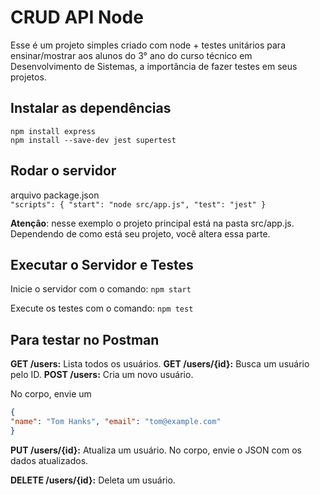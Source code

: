 # CRUD API Node

Esse é um projeto simples criado com node + testes unitários para ensinar/mostrar aos alunos do 3° ano do curso técnico em Desenvolvimento de Sistemas, a importância de fazer testes em seus projetos.


## Instalar as dependências

`
npm install express
` <br>
`npm install --save-dev jest supertest
`

## Rodar o servidor
arquivo package.json<br>
`"scripts": {
  "start": "node src/app.js",
  "test": "jest"
}
`

**Atenção**: nesse exemplo o projeto principal está na pasta src/app.js. Dependendo de como está seu projeto, você altera essa parte.

## Executar o Servidor e Testes

Inicie o servidor com o comando:
`npm start`

Execute os testes com o comando:
`npm test`

## Para testar no Postman

**GET /users:** Lista todos os usuários.
**GET /users/{id}:** Busca um usuário pelo ID.
**POST /users:** Cria um novo usuário. 

No corpo, envie um 
```json 
{
"name": "Tom Hanks", "email": "tom@example.com"
}
```

**PUT /users/{id}:** Atualiza um usuário. No corpo, envie o JSON com os dados atualizados.

**DELETE /users/{id}:** Deleta um usuário.